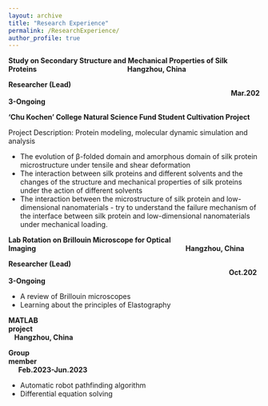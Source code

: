 ```yaml
---
layout: archive
title: "Research Experience"
permalink: /ResearchExperience/
author_profile: true
---
```



**Study on Secondary Structure and Mechanical Properties of Silk Proteins**$~~~~~~~~~~~~~~~~~~~~~~~~~~~~~~~~~~~~~~~~~~~~~~$**Hangzhou, China**

**Researcher (Lead)** $~~~~~~~~~~~~~~~~~~~~~~~~~~~~~~~~~~~~~~~~~~~~~~~~~~~~~~~~~~~~~~~~~~~~~~~~~~~~~~~~~~~~~~~~~~~~~~~~~~~~~~~~~~~~~~~~~$**Mar.2023-Ongoing**

**‘Chu Kochen’ College Natural Science Fund Student Cultivation Project**

Project Description: Protein modeling, molecular dynamic simulation and analysis

- The evolution of β-folded domain and amorphous domain of silk protein microstructure under tensile and shear deformation
- The interaction between silk proteins and different solvents and the changes of the structure and mechanical properties of silk proteins under the action of different solvents
- The interaction between the microstructure of silk protein and low-dimensional nanomaterials - try to understand the failure mechanism of the interface between silk protein and low-dimensional nanomaterials under mechanical loading.

**Lab Rotation on Brillouin Microscope for Optical Imaging**$~~~~~~~~~~~~~~~~~~~~~~~~~~~~~~~~~~~~~~~~~~~~~~~~~~~~~~~~~~~~~~~~~~~~~~~~~~~~$**Hangzhou, China**

**Researcher (Lead)** $~~~~~~~~~~~~~~~~~~~~~~~~~~~~~~~~~~~~~~~~~~~~~~~~~~~~~~~~~~~~~~~~~~~~~~~~~~~~~~~~~~~~~~~~~~~~~~~~~~~~~~~~~~~~~~~~$**Oct.2023-Ongoing**         

- A review of Brillouin microscopes
- Learning about the principles of Elastography

**MATLAB project**$~~~~~~~~~~~~~~~~~~~~~~~~~~~~~~~~~~~~~~~~~~~~~~~~~~~~~~~~~~~~~~~~~~~~~~~~~~~~~~~~~~~~~~~~~~~~~~~~~~~~~~~~~~~~~~~~~~~~~~$**Hangzhou, China**

**Group member**$~~~~~~~~~~~~~~~~~~~~~~~~~~~~~~~~~~~~~~~~~~~~~~~~~~~~~~~~~~~~~~~~~~~~~~~~~~~~~~~~~~~~~~~~~~~~~~~~~~~~~~~~~~~~~~~~~~~~~~$**Feb.2023-Jun.2023**

- Automatic robot pathfinding algorithm
- Differential equation solving
